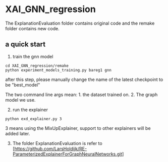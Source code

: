 # XAI_GNN_regression

The ExplanationEvaluation folder contains original code and the remake folder contains new code.

## a quick start

1. train the gnn model
```
cd XAI_GNN_regression/remake
python experiment_models_training.py bareg1 gnn
```

after this step, please manually change the name of the latest checkpoint to be "best_model"

The two command line args mean: 1. the dataset trained on. 2. The graph model we use.

2. run the explainer
```
python exd_explainer.py 3
```
3 means using the MixUpExplainer, support to other explainers will be added later.


3. The folder ExplanationEvaluation is refer to [https://github.com/LarsHoldijk/RE-ParameterizedExplainerForGraphNeuralNetworks.git]
